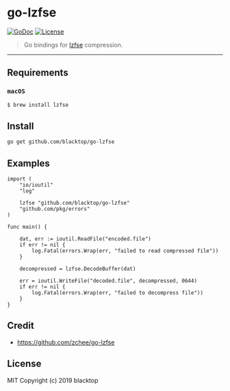 # go-lzfse

[![GoDoc](https://godoc.org/github.com/blacktop/go-lzfse?status.svg)](https://godoc.org/github.com/blacktop/go-lzfse) [![License](http://img.shields.io/:license-mit-blue.svg)](http://doge.mit-license.org)

> Go bindings for [lzfse](https://github.com/lzfse/lzfse) compression.

---

## Requirements

### `macOS`

```bash
$ brew install lzfse
```

## Install

```bash
go get github.com/blacktop/go-lzfse
```

## Examples

```golang
import (
    "io/ioutil"
    "log"

    lzfse "github.com/blacktop/go-lzfse"
    "github.com/pkg/errors"
)

func main() {

    dat, err := ioutil.ReadFile("encoded.file")
    if err != nil {
        log.Fatal(errors.Wrap(err, "failed to read compressed file"))
    }

    decompressed = lzfse.DecodeBuffer(dat)

    err = ioutil.WriteFile("decoded.file", decompressed, 0644)
    if err != nil {
        log.Fatal(errors.Wrap(err, "failed to decompress file"))
    }
}
```

## Credit

- <https://github.com/zchee/go-lzfse>

## License

MIT Copyright (c) 2019 blacktop
